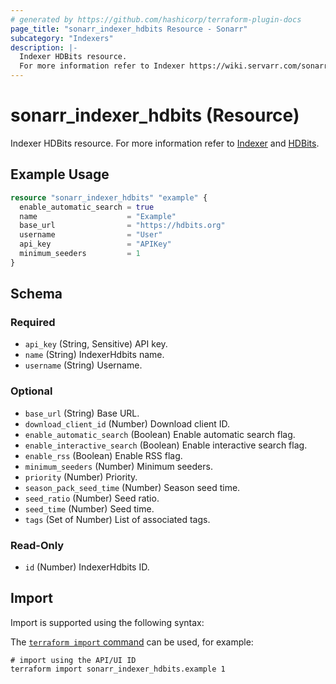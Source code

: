 ```yaml
---
# generated by https://github.com/hashicorp/terraform-plugin-docs
page_title: "sonarr_indexer_hdbits Resource - Sonarr"
subcategory: "Indexers"
description: |-
  Indexer HDBits resource.
  For more information refer to Indexer https://wiki.servarr.com/sonarr/settings#indexers and HDBits https://wiki.servarr.com/sonarr/supported#hdbits.
---
```


# sonarr_indexer_hdbits (Resource)

<!-- subcategory:Indexers -->
Indexer HDBits resource.
For more information refer to [Indexer](https://wiki.servarr.com/sonarr/settings#indexers) and [HDBits](https://wiki.servarr.com/sonarr/supported#hdbits).

## Example Usage

```terraform
resource "sonarr_indexer_hdbits" "example" {
  enable_automatic_search = true
  name                    = "Example"
  base_url                = "https://hdbits.org"
  username                = "User"
  api_key                 = "APIKey"
  minimum_seeders         = 1
}
```

<!-- schema generated by tfplugindocs -->
## Schema

### Required

- `api_key` (String, Sensitive) API key.
- `name` (String) IndexerHdbits name.
- `username` (String) Username.

### Optional

- `base_url` (String) Base URL.
- `download_client_id` (Number) Download client ID.
- `enable_automatic_search` (Boolean) Enable automatic search flag.
- `enable_interactive_search` (Boolean) Enable interactive search flag.
- `enable_rss` (Boolean) Enable RSS flag.
- `minimum_seeders` (Number) Minimum seeders.
- `priority` (Number) Priority.
- `season_pack_seed_time` (Number) Season seed time.
- `seed_ratio` (Number) Seed ratio.
- `seed_time` (Number) Seed time.
- `tags` (Set of Number) List of associated tags.

### Read-Only

- `id` (Number) IndexerHdbits ID.

## Import

Import is supported using the following syntax:

The [`terraform import` command](https://developer.hashicorp.com/terraform/cli/commands/import) can be used, for example:

```shell
# import using the API/UI ID
terraform import sonarr_indexer_hdbits.example 1
```
